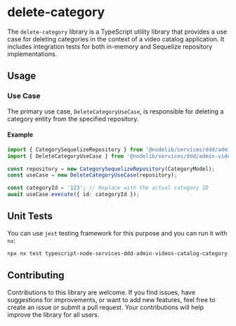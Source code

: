 # delete-category

The `delete-category` library is a TypeScript utility library that provides a use case for deleting categories in the context of a video catalog application. It includes integration tests for both in-memory and Sequelize repository implementations.

## Usage

### Use Case

The primary use case, `DeleteCategoryUseCase`, is responsible for deleting a category entity from the specified repository.

#### Example

```typescript
import { CategorySequelizeRepository } from '@nodelib/services/ddd/admin-videos-catalog/category/infra/db/sequelize';
import { DeleteCategoryUseCase } from '@nodelib/services/ddd/admin-videos-catalog/category/application/use-cases/delete-category';

const repository = new CategorySequelizeRepository(CategoryModel);
const useCase = new DeleteCategoryUseCase(repository);

const categoryId = '123'; // Replace with the actual category ID
await useCase.execute({ id: categoryId });
```

## Unit Tests

You can use `jest` testing framework for this purpose and you can run it with `nx`:

```sh
npx nx test typescript-node-services-ddd-admin-videos-catalog-category-application-use-cases-delete-category
```

## Contributing

Contributions to this library are welcome. If you find issues, have suggestions for improvements, or want to add new features, feel free to create an issue or submit a pull request. Your contributions will help improve the library for all users.

